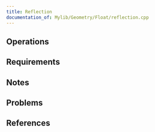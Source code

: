 ```yaml
---
title: Reflection
documentation_of: Mylib/Geometry/Float/reflection.cpp
---
```


## Operations

## Requirements

## Notes

## Problems

## References
